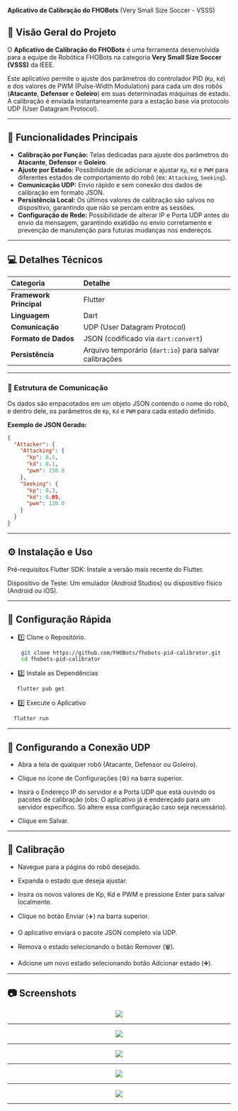  **Aplicativo de Calibração do FHOBots** (Very Small Size Soccer - VSSS)

## 📝 Visão Geral do Projeto

O **Aplicativo de Calibração do FHOBots** é uma ferramenta desenvolvida para a equipe de Robótica FHOBots na categoria **Very Small Size Soccer (VSSS)** da IEEE.

Este aplicativo permite o ajuste dos parâmetros do controlador PID (`Kp`, `Kd`) e dos valores de PWM (Pulse-Width Modulation) para cada um dos robôs (**Atacante**, **Defensor** e **Goleiro**) em suas determinadas máquinas de estado.  
A calibração é enviada instantaneamente para a estação base via protocolo UDP (User Datagram Protocol).

---

## 🌟 Funcionalidades Principais

- **Calibração por Função:** Telas dedicadas para ajuste dos parâmetros do **Atacante**, **Defensor** e **Goleiro**.  
- **Ajuste por Estado:** Possibilidade de adicionar e ajustar `Kp`, `Kd` e `PWM` para diferentes estados de comportamento do robô (ex: `Attacking`, `Seeking`).  
- **Comunicação UDP:** Envio rápido e sem conexão dos dados de calibração em formato JSON.  
- **Persistência Local:** Os últimos valores de calibração são salvos no dispositivo, garantindo que não se percam entre as sessões.  
- **Configuração de Rede:** Possibilidade de alterar IP e Porta UDP antes do envio da mensagem, garantindo exatidão no envio corretamente e prevenção de manutenção para futuras mudanças nos endereços.

---

## 💻 Detalhes Técnicos

| Categoria | Detalhe |
| :--- | :--- |
| **Framework Principal** | Flutter |
| **Linguagem** | Dart |
| **Comunicação** | UDP (User Datagram Protocol) |
| **Formato de Dados** | JSON (codificado via `dart:convert`) |
| **Persistência** | Arquivo temporário (`dart:io`) para salvar calibrações |

---

### 🧩 Estrutura de Comunicação

Os dados são empacotados em um objeto JSON contendo o nome do robô, e dentro dele, os parâmetros de `Kp`, `Kd` e `PWM` para cada estado definido.

**Exemplo de JSON Gerado:**

```json
{
  "Attacker": {
    "Attacking": {
      "kp": 0.5,
      "kd": 0.1,
      "pwm": 150.0
    },
    "Seeking": {
      "kp": 0.3,
      "kd": 0.05,
      "pwm": 120.0
    }
  }
}
```
---

## ⚙️ Instalação e Uso
Pré-requisitos
Flutter SDK: Instale a versão mais recente do Flutter.

Dispositivo de Teste: Um emulador (Android Studios) ou dispositivo físico (Android ou iOS).

---

## 🚀 Configuração Rápida
- 1️⃣ Clone o Repositório.
   ```bash
    git clone https://github.com/FHOBots/fhobots-pid-calibrator.git
    cd fhobots-pid-calibrator
    ```
- 2️⃣ Instale as Dependências
```bash
   flutter pub get
```
- 3️⃣ Execute o Aplicativo
```bash
  flutter run
````
---

## 📡 Configurando a Conexão UDP
- Abra a tela de qualquer robô (Atacante, Defensor ou Goleiro).

-  Clique no ícone de Configurações (⚙️) na barra superior.

-  Insira o Endereço IP do servidor e a Porta UDP que está ouvindo os pacotes de calibração (obs: O aplicativo já é endereçado para um servidor especifico. Só altere essa configuração caso seja necessário).

-  Clique em Salvar.

---
## 🔧 Calibração
-  Navegue para a página do robô desejado.

-  Expanda o estado que deseja ajustar.

-  Insira os novos valores de Kp, Kd e PWM e pressione Enter para salvar localmente.

-  Clique no botão Enviar (✈️) na barra superior.
-  O aplicativo enviará o pacote JSON completo via UDP.

- Remova o estado selecionando o botão Remover (🗑️).

- Adcione um novo estado selecionando botão Adcionar estado (➕).

---

## 📷 Screenshots

<p align= center>
   <img src= "https://github.com/user-attachments/assets/a6e77f16-5187-488f-9c53-2ad53260de27">
</p>




---
<p align= center>
   <img src= "https://github.com/user-attachments/assets/68b434d9-941b-4ee1-9c84-281f6b21303c">
</p>


---

<p align= center>
   <img src= "https://github.com/user-attachments/assets/e77c5730-f6f0-4aee-90c8-41721d9827ba">
</p>



---

<p align= center>
   <img src= "https://github.com/user-attachments/assets/73e6204c-5429-4d46-8502-950b4dc018f6">
</p>



---

<p align= center>
   <img src= "https://github.com/user-attachments/assets/fd0c04f0-2de8-449d-bdab-e99d0d7fcf02">
</p>



---




